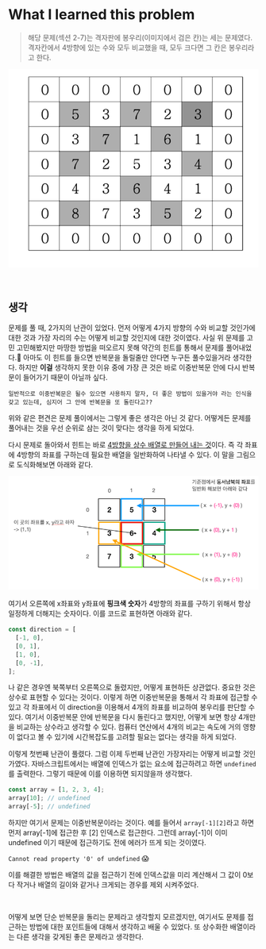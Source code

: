 # What I learned this problem

> 해당 문제(섹션 2-7)는 격자판에 봉우리(이미지에서 검은 칸)는 세는 문제였다. 격자칸에서 4방향에 있는 수와 모두 비교했을 때, 모두 크다면 그 칸은 봉우리라고 한다.

![problem](../../screenshots/s02_07.png)

<br />

## 생각

문제를 풀 때, 2가지의 난관이 있었다. 먼저 어떻게 4가지 방향의 수와 비교할 것인가에 대한 것과 가장 자리의 수는 어떻게 비교할 것인지에 대한 것이였다. 사실 위 문제를 고민 고민해봤지만 마땅한 방법을 떠오르지 못해 약간의 힌트를 통해서 문제를 풀어내었다.🤪 아마도 이 힌트를 들으면 반복문을 돌릴줄만 안다면 누구든 풀수있을거라 생각한다. 하지만 **이걸** 생각하지 못한 이유 중에 가장 큰 것은 바로 이중반복문 안에 다시 반복문이 들어가기 때문이 아닐까 싶다.

`일반적으로 이중반복문은 될수 있으면 사용하지 말자, 더 좋은 방법이 있을거야 라는 인식을 갖고 있는데, 심지어 그 안에 반복문을 또 돌린다고??`

위와 같은 편견은 문제 풀이에서는 그렇게 좋은 생각은 아닌 것 같다. 어떻게든 문제를 풀어내는 것을 우선 순위로 삼는 것이 맞다는 생각을 하게 되었다.

다시 문제로 돌아와서 힌트는 바로 <u>4방향을 상수 배열로 만들어 내는 것</u>이다. 즉 각 좌표에 4방향의 좌표를 구하는데 필요한 배열을 일반화하여 나타낼 수 있다. 이 말을 그림으로 도식화해보면 아래와 같다.

![direction](../../screenshots/direction.png)

여기서 오른쪽에 x좌표와 y좌표에 **핑크색 숫자**가 4방향의 좌표를 구하기 위해서 항상 일정하게 더해지는 숫자이다. 이를 코드로 표현하면 아래와 같다.

```js
const direction = [
  [-1, 0],
  [0, 1],
  [1, 0],
  [0, -1],
];
```

나 같은 경우엔 북쪽부터 오른쪽으로 돌렸지만, 어떻게 표현하든 상관없다. 중요한 것은 상수로 표현할 수 있다는 것이다. 이렇게 하면 이중반복문을 통해서 각 좌표에 접근할 수 있고 각 좌표에서 이 direction을 이용해서 4개의 좌표를 비교하여 봉우리를 판단할 수 있다. 여기서 이중반복문 안에 반복문을 다시 돌린다고 했지만, 어떻게 보면 항상 4개만을 비교하는 상수라고 생각할 수 있다. 컴퓨터 연산에서 4개의 비교는 속도에 거의 영향이 없다고 볼 수 있기에 시간복잡도를 고려할 필요는 없다는 생각을 하게 되었다.

이렇게 첫번째 난관이 풀렸다. 그럼 이제 두번째 난관인 가장자리는 어떻게 비교할 것인가였다. 자바스크립트에서는 배열에 인덱스가 없는 요소에 접근하려고 하면 `undefined`를 출력한다. 그렇기 때문에 이를 이용하면 되지않을까 생각했다.

```js
const array = [1, 2, 3, 4];
array[10]; // undefined
array[-5]; // undefined
```

하지만 여기서 문제는 이중반복문이라는 것이다. 예를 들어서 `array[-1][2]`라고 하면 먼저 array[-1]에 접근한 후 [2] 인덱스로 접근한다. 그런데 array[-1]이 이미 undefined 이기 때문에 접근하기도 전에 에러가 뜨게 되는 것이였다.

`Cannot read property '0' of undefined` 😱

이를 해결한 방법은 배열의 값을 접근하기 전에 인덱스값을 미리 계산해서 그 값이 0보다 작거나 배열의 길이와 같거나 크게되는 경우를 제외 시켜주었다.

<br />

어떻게 보면 단순 반복문을 돌리는 문제라고 생각할지 모르겠지만, 여기서도 문제를 접근하는 방법에 대한 포인트들에 대해서 생각하고 배울 수 있었다. 또 상수화한 배열이라는 다른 생각을 갖게된 좋은 문제라고 생각한다.
